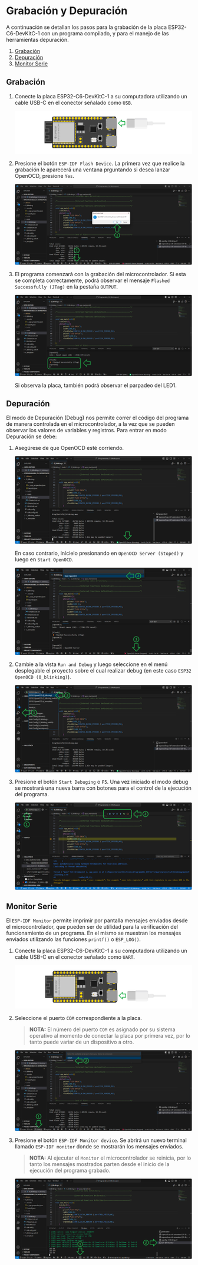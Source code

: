 # Grabación y Depuración 

A continuación se detallan los pasos para la grabación de la placa ESP32-C6-DevKitC-1 con un programa compilado, y para el manejo de las herramientas depuración.

1. [Grabación](#Grabación)
2. [Depuración](#Depuración)
3. [Monitor Serie](#Monitor-Serie)

## Grabación

1. Conecte la placa ESP32-C6-DevKitC-1 a su computadora utilizando un cable USB-C en el conector señalado como `USB`.

    ![flash1](./imágenes/flash1.png)
	
2. Presione el botón `ESP-IDF Flash Device`. La primera vez que realice la grabación le aparecerá una ventana prguntando si desea lanzar OpenOCD, presione `Yes`.
 
    ![flash2](./imágenes/flash2.png)
	
3. El programa comenzará con la grabación del microcontrolador. 
Si esta se completa correctamente, podrá observar el mensaje `Flashed Successfully (JTag)` en la pestaña `OUTPUT`.
	
    ![flash3](./imágenes/flash3.png)
	
	Si observa la placa, también podrá observar el parpadeo del LED1.
	
## Depuración
El modo de Depuración (Debug) nos permite correr el código del programa de manera controlada en el microcontrolador, a la vez que se pueden observar los valores de variables y registros. 
Para entrar en modo Depuración se debe:

1. Asegúrese de que OpenOCD esté corriendo.

    ![debug1](./imágenes/debug1.png)
	
    En caso contrario, inícielo presionando en `OpenOCD Server (Stoped)` y luego en `Start OpenOCD`.

    ![debug2](./imágenes/debug2.png)
	
2. Cambie a la vista `Run and Debug` y luego seleccione en el menú desplegable el proyecto sobre el cual realizar debug (en este caso `ESP32 OpenOCD (0_blinking)`).

    ![debug3](./imágenes/debug3.png)

3. Presione el botón `Start Debuging` o `F5`. Una vez iniciado el modo debug se mostrará una nueva barra con botones para el control de la ejecución del programa.

    ![debug4](./imágenes/debug4.png)
	
## Monitor Serie
El `ESP-IDF Monitor` permite imprimir por pantalla mensajes enviados desde el microcontrolador, que pueden ser de utilidad para la verificación del funcionamiento de un programa.
En el mismo se muestran los mensajes enviados utilizando las funciones `printf()` o `ESP_LOG()`. 

1. Conecte la placa ESP32-C6-DevKitC-1 a su computadora utilizando un cable USB-C en el conector señalado como `UART`.

    ![monitor1](./imágenes/monitor1.png)

2. Seleccione el puerto `COM` correspondiente a la placa.

    > **NOTA:** El número del puerto `COM` es asignado por su sistema operativo al momento de conectar la placa por primera vez, por lo tanto puede variar de un dispositivo a otro. 
    
	![monitor2](./imágenes/monitor2.png)

3. Presione el botón `ESP-IDF Monitor device`. Se abrirá un nuevo terminal llamado `ESP-IDF monitor` donde se mostrarán los mensajes enviados.
     
	 > **NOTA:** Al ejecutar el `Monitor` el microcontrolador se reinicia, por lo tanto los mensajes mostrados parten desde el inicio de la ejecución del programa grabado.
    
    ![monitor3](./imágenes/monitor3.png)